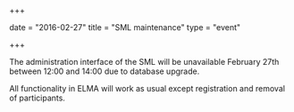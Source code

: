 +++

date = "2016-02-27"
title = "SML maintenance"
type = "event"

+++

The administration interface of the SML will be unavailable February 27th between 12:00 and 14:00 due to database upgrade.

All functionality in ELMA will work as usual except registration and removal of participants.